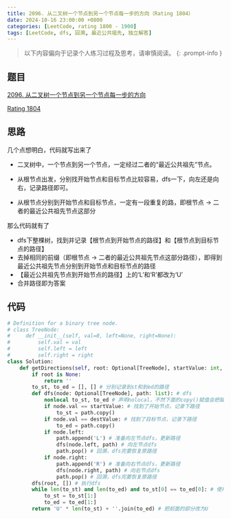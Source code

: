 ```yaml
---
title: 2096. 从二叉树一个节点到另一个节点每一步的方向（Rating 1804）
date: 2024-10-16 23:00:00 +0800
categories: [LeetCode, rating 1800 - 1900]
tags: [LeetCode, dfs, 回溯, 最近公共祖先, 独立解答]
---
```


> 以下内容偏向于记录个人练习过程及思考，请审慎阅读。
{: .prompt-info }

## 题目

[2096. 从二叉树一个节点到另一个节点每一步的方向](https://leetcode.cn/problems/step-by-step-directions-from-a-binary-tree-node-to-another)

[Rating 1804](https://zerotrac.github.io/leetcode_problem_rating/#/)

## 思路

几个点想明白，代码就写出来了

- 二叉树中，一个节点到另一个节点，一定经过二者的“最近公共祖先”节点。

- 从根节点出发，分别找开始节点和目标节点比较容易，dfs一下，向左还是向右，记录路径即可。

- 从根节点分别到开始节点和目标节点，一定有一段重复的路，即根节点 -> 二者的最近公共祖先节点这部分

那么代码就有了

- dfs下整棵树，找到并记录【根节点到开始节点的路径】和【根节点到目标节点的路径】
- 去掉相同的前缀（即根节点 -> 二者的最近公共祖先节点这部分路径），即得到最近公共祖先节点分别到开始节点和目标节点的路径
- 【最近公共祖先节点到开始节点的路径】上的‘L’和‘R’都改为‘U’
- 合并路径即为答案

## 代码

```python
# Definition for a binary tree node.
# class TreeNode:
#     def __init__(self, val=0, left=None, right=None):
#         self.val = val
#         self.left = left
#         self.right = right
class Solution:
    def getDirections(self, root: Optional[TreeNode], startValue: int, destValue: int) -> str:
        if root is None:
            return ''
        to_st, to_ed = [], [] # 分别记录到st和到ed的路径
        def dfs(node: Optional[TreeNode], path: list): # dfs
            nonlocal to_st, to_ed # 声明nolocal，不然下面的copy()赋值会把赋值对象当成局部变量
            if node.val == startValue: # 找到了开始节点，记录下路径
                to_st = path.copy()
            if node.val == destValue: # 找到了目标节点，记录下路径
                to_ed = path.copy()
            if node.left:
                path.append('L') # 准备向左节点dfs，更新路径
                dfs(node.left, path) # 向左节点dfs
                path.pop() # 回溯，dfs完要恢复原路径
            if node.right:
                path.append('R') # 准备向右节点dfs，更新路径
                dfs(node.right, path) # 向右节点dfs
                path.pop() # 回溯，dfs完要恢复原路径
        dfs(root, []) # 执行dfs
        while len(to_st) and len(to_ed) and to_st[0] == to_ed[0]: # 使用python切片特性，去除公共前缀
            to_st = to_st[1:]
            to_ed = to_ed[1:]
        return 'U' * len(to_st) + ''.join(to_ed) # 把前面的部分改为U
```